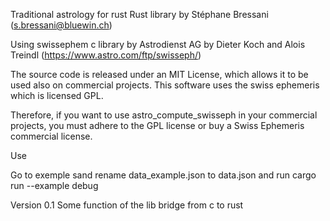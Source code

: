 Traditional astrology for rust
Rust library by Stéphane Bressani (s.bressani@bluewin.ch)

Using swissephem c library by Astrodienst AG by Dieter Koch and Alois Treindl (https://www.astro.com/ftp/swisseph/)

The source code is released under an MIT License, which allows it to be used also on commercial projects. This software uses the swiss ephemeris which is licensed GPL.

Therefore, if you want to use astro_compute_swisseph in your commercial projects, you must adhere to the GPL license or buy a Swiss Ephemeris commercial license.

Use

Go to exemple sand rename data_example.json to data.json and run cargo run
--example debug

Version
0.1 Some function of the lib bridge from c to rust
